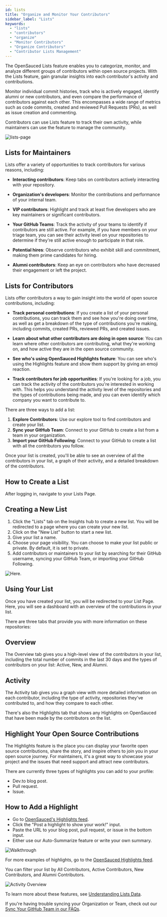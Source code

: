 ```yaml
---
id: lists
title: "Organize and Monitor Your Contributors"
sidebar_label: "Lists"
keywords:
  - "lists"
  - "contributors"
  - "organize"
  - "Monitor Contributors"
  - "Organize Contributors"
  - "Contributor Lists Management"
---
```


The OpenSauced Lists feature enables you to categorize, monitor, and analyze different groups of contributors within open source projects. With the Lists feature, gain granular insights into each contributor's activity and contributions.

Monitor individual commit histories, track who is actively engaged, identify alumni or new contributors, and even compare the performance of contributors against each other. This encompasses a wide range of metrics such as code commits, created and reviewed Pull Requests (PRs), as well as issue creation and commenting.

Contributors can use Lists feature to track their own activity, while maintainers can use the feature to manage the community.

![lists-page](../../static/img/lists-page.svg)

## Lists for Maintainers

Lists offer a variety of opportunities to track contributors for various reasons, including:

- **Interacting contributors**: Keep tabs on contributors actively interacting with your repository.

- **Organization's developers**: Monitor the contributions and performance of your internal team.

- **VIP contributors**: Highlight and track at least five developers who are key maintainers or significant contributors.

- **Your GitHub Teams**: Track the activity of your teams to identify if contributors are still active. For example, if you have members on your triage team, you can see their activity level on your repositories to determine if they're still active enough to participate in that role.

- **Potential hires**: Observe contributors who exhibit skill and commitment, making them prime candidates for hiring.

- **Alumni contributors**: Keep an eye on contributors who have decreased their engagement or left the project.

## Lists for Contributors

Lists offer contributors a way to gain insight into the world of open source contributions, including:

- **Track personal contributions**: If you create a list of your personal contributions, you can track them and see how you're doing over time, as well as get a breakdown of the type of contributions you're making, including commits, created PRs, reviewed PRs, and created issues.

- **Learn about what other contributors are doing in open source**: You can learn where other contributors are contributing, what they're working on, and how active they are in the open source community.

- **See who's using OpenSauced Highlights feature**: You can see who's using the Highlights feature and show them support by giving an emoji reaction.

- **Track contributors for job opportunities**: If you're looking for a job, you can track the activity of the contributors you're interested in working with. This helps you understand the activity level of the repositories and the types of contributions being made, and you can even identify which company you want to contribute to.

There are three ways to add a list:

1. **Explore Contributors**: Use our explore tool to find contributors and create your list.
2. **Sync your GitHub Team**: Connect to your GitHub to create a list from a team in your organization.
3. **Import your GitHub Following**:
   Connect to your GitHub to create a list with all the contributors you follow.

Once your list is created, you'll be able to see an overview of all the contributors in your list, a graph of their activity, and a detailed breakdown of the contributors.

## How to Create a List

After logging in, navigate to your Lists Page.


## Creating a New List

1. Click the "Lists" tab on the Insights hub to create a new list. You will be redirected to a page where you can create your new list.
2. Click on the "New List" button to start a new list.
3. Give your list a name.
4. Choose your page visibility. You can choose to make your list public or private. By default, it is set to private.
5. Add contributors or maintainers to your list by searching for their GitHub username, syncing your GitHub Team, or importing your GitHub Following.

![Here](https://docs.opensauced.pizza/assets/images/team-sync-09e7e2ab7b54fae335f5b4c40cce94b1.gif).

## Using Your List

Once you have created your list, you will be redirected to your List Page. Here, you will see a dashboard with an overview of the contributions in your list.

There are three tabs that provide you with more information on these repositories:

## Overview

The Overview tab gives you a high-level view of the contributors in your list, including the total number of commits in the last 30 days and the types of contributors on your list: Active, New, and Alumni.

## Activity

The Activity tab gives you a graph view with more detailed information on each contributor, including the type of activity, repositories they've contributed to, and how they compare to each other.

There's also the Highlights tab that shows any Highlights on OpenSauced that have been made by the contributors on the list.

## Highlight Your Open Source Contributions

The Highlights feature is the place you can display your favorite open source contributions, share the story, and inspire others to join you in your open source journey. For maintainers, it's a great way to showcase your project and the issues that need support and attract new contributors.

There are currently three types of highlights you can add to your profile:

- Dev.to blog post.
- Pull request.
- Issue.

## How to Add a Highlight

- Go to [OpenSauced's Highlights feed](https://app.opensauced.pizza/feed).
- Click the "Post a highlight to show your work!" input.
- Paste the URL to your blog post, pull request, or issue in the bottom input.
- Either use our Auto-Summarize feature or write your own summary.

![Walkthrough](https://docs.opensauced.pizza/assets/images/highlight-e3a2da2446fe91467a31d225755bf40a.gif)

For more examples of highlights, go to the [OpenSauced Highlights feed](https://intro.opensauced.pizza/#/06-the-secret-sauce?id=effectively-highlight-your-contributions).



You can filter your list by All Contributors, Active Contributors, New Contributors, and Alumni Contributors.

![Activity Overview](https://docs.opensauced.pizza/assets/images/list-graph-a730e101fea2e18df0d76faed967f4e6.png)

To learn more about these features,  see [Understanding Lists Data](https://docs.opensauced.pizza/maintainers/understanding-lists/).

If you're having trouble syncing your Organization or Team, check out our [Sync Your GitHub Team in our FAQs](../welcome/faqs.md#sync-your-github-team).